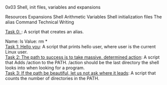 0x03 Shell, init files, variables and expansions </br>

Resources
Expansions
Shell Arithmetic
Variables
Shell initialization files
The alias Command
Technical Writing

[Task 0: <o>](): A script that creates an alias. </br>

Name: ls
Value: rm * </br>
[Task 1: Hello you](): A script that prints hello user, where user is the current Linux user. </br>
[Task 2: The path to success is to take massive, determined action](): A script that Adds /action to the PATH. /action should be the last directory the shell looks into when looking for a program. </br>
[Task 3: If the path be beautiful, let us not ask where it leads](): A script that counts the number of directories in the PATH.</br> 
